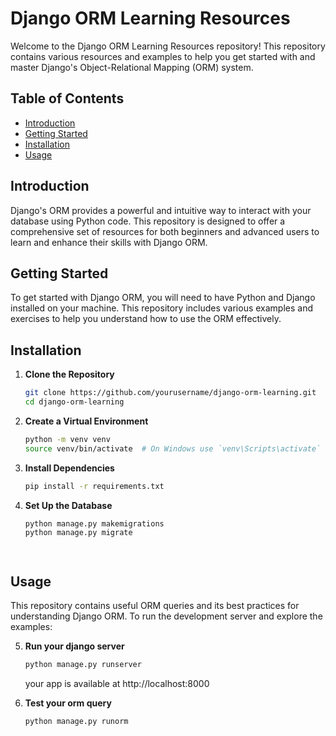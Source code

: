 # Django ORM Learning Resources

Welcome to the Django ORM Learning Resources repository! This repository contains various resources and examples to help you get started with and master Django's Object-Relational Mapping (ORM) system.

## Table of Contents

- [Introduction](#introduction)
- [Getting Started](#getting-started)
- [Installation](#installation)
- [Usage](#usage)

## Introduction

Django's ORM provides a powerful and intuitive way to interact with your database using Python code. This repository is designed to offer a comprehensive set of resources for both beginners and advanced users to learn and enhance their skills with Django ORM.

## Getting Started

To get started with Django ORM, you will need to have Python and Django installed on your machine. This repository includes various examples and exercises to help you understand how to use the ORM effectively.

## Installation

1. **Clone the Repository**

    ```sh
    git clone https://github.com/yourusername/django-orm-learning.git
    cd django-orm-learning
    ```

2. **Create a Virtual Environment**

    ```sh
    python -m venv venv
    source venv/bin/activate  # On Windows use `venv\Scripts\activate`
    ```

3. **Install Dependencies**

    ```sh
    pip install -r requirements.txt
    ```

4. **Set Up the Database**

    ```sh
    python manage.py makemigrations
    python manage.py migrate
    ```


    ```
    

## Usage
This repository contains useful ORM queries and its best practices for understanding Django ORM. To run the development server and explore the examples:

5. **Run your django server**

    ```sh
    python manage.py runserver
    ```
    your app is available at http://localhost:8000

6. **Test your orm query**

    ```sh
    python manage.py runorm